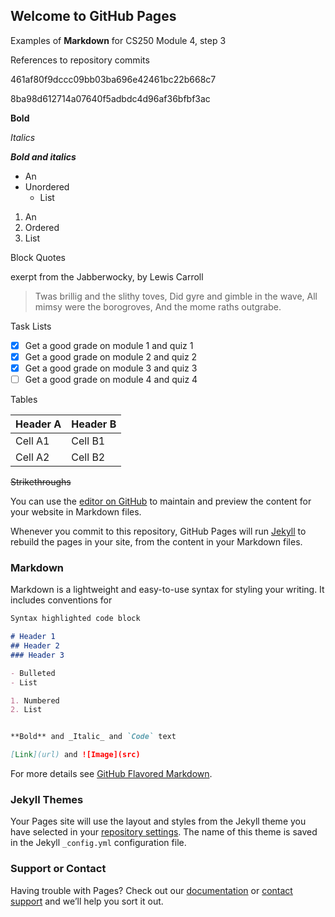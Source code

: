 ## Welcome to GitHub Pages

Examples of **Markdown** for CS250 Module 4, step 3

References to repository commits

461af80f9dccc09bb03ba696e42461bc22b668c7

8ba98d612714a07640f5adbdc4d96af36bfbf3ac


**Bold**

*Italics*

_**Bold and italics**_

* An
* Unordered
  * List
  
1. An
1. Ordered
  1. List
  
Block Quotes

exerpt from the Jabberwocky, by Lewis Carroll

> Twas brillig and the slithy toves,
> Did gyre and gimble in the wave,
> All mimsy were the borogroves,
> And the mome raths outgrabe.


Task Lists
- [x] Get a good grade on module 1 and quiz 1
- [x] Get a good grade on module 2 and quiz 2
- [x] Get a good grade on module 3 and quiz 3
- [ ] Get a good grade on module 4 and quiz 4

Tables

Header A | Header B
-------- | --------
Cell A1 | Cell B1
Cell A2 | Cell B2

~~Strikethroughs~~


You can use the [editor on GitHub](https://github.com/Jabberwocky42/Jabberwocky42.github.io/edit/master/index.md) to maintain and preview the content for your website in Markdown files.

Whenever you commit to this repository, GitHub Pages will run [Jekyll](https://jekyllrb.com/) to rebuild the pages in your site, from the content in your Markdown files.

### Markdown

Markdown is a lightweight and easy-to-use syntax for styling your writing. It includes conventions for

```markdown
Syntax highlighted code block

# Header 1
## Header 2
### Header 3

- Bulleted
- List

1. Numbered
2. List


**Bold** and _Italic_ and `Code` text

[Link](url) and ![Image](src)
```

For more details see [GitHub Flavored Markdown](https://guides.github.com/features/mastering-markdown/).

### Jekyll Themes

Your Pages site will use the layout and styles from the Jekyll theme you have selected in your [repository settings](https://github.com/Jabberwocky42/Jabberwocky42.github.io/settings). The name of this theme is saved in the Jekyll `_config.yml` configuration file.

### Support or Contact

Having trouble with Pages? Check out our [documentation](https://help.github.com/categories/github-pages-basics/) or [contact support](https://github.com/contact) and we’ll help you sort it out.

